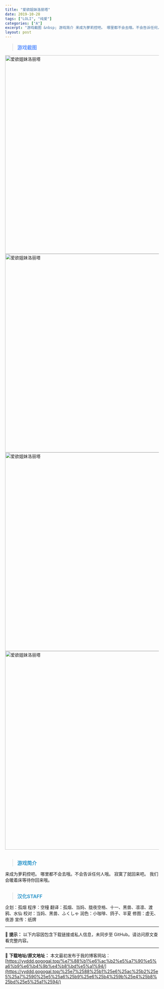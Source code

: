 ```yaml
---
title: "爱欲姐妹洛丽塔"
date: 2019-10-28
tags: ["LOLI", "纯爱"]
categories: ["A"]
excerpt: "游戏截图 &nbsp; 游戏简介 来成为萝莉控吧。 哪里都不会去哦。不会告诉任何人哦。 寂寞了就回来吧。 我们会暖着床等待你回来哦。 &nbsp; 汉化STAFF 企划：孤烟 程序：空穜 翻译：孤烟、当妈、胧夜空格、十一、黑兽、凛凛、渡鸦、水仙 校对：当妈、黑兽、ふくしゃ 润色：小咖啡、鸽子、半夏 &hellip;"
layout: post
---
```


<div>
<blockquote><b><span style="font-size: 12pt; color: #6699ff;">游戏截图</span></b></blockquote>
<div><img title="点击放大" src="https://yyddd.gogogal.top/wp-content/uploads/2025/04/20250412_67fa18baacc53.webp" alt="爱欲姐妹洛丽塔" width="650" /></div>
<div><img title="点击放大" src="https://yyddd.gogogal.top/wp-content/uploads/2025/04/20250412_67fa18bccf909.webp" alt="爱欲姐妹洛丽塔" width="650" /></div>
<div><img title="点击放大" src="https://yyddd.gogogal.top/wp-content/uploads/2025/04/20250412_67fa18be66198.webp" alt="爱欲姐妹洛丽塔" width="650" /></div>
<div><img title="点击放大" src="https://yyddd.gogogal.top/wp-content/uploads/2025/04/20250412_67fa18bfdba53.webp" alt="爱欲姐妹洛丽塔" width="650" /></div>
&nbsp;
<blockquote><b><span style="font-size: 12pt; color: #3399cc;">游戏简介</span></b></blockquote>
<div>来成为萝莉控吧。
哪里都不会去哦。不会告诉任何人哦。
寂寞了就回来吧。
我们会暖着床等待你回来哦。</div>
&nbsp;
<blockquote><b><span style="font-size: 12pt; color: #3399cc;">汉化STAFF</span></b></blockquote>
<div>企划：孤烟
程序：空穜
翻译：孤烟、当妈、胧夜空格、十一、黑兽、凛凛、渡鸦、水仙
校对：当妈、黑兽、ふくしゃ
润色：小咖啡、鸽子、半夏
修图：虚无、夜游
宣传：纸牌</div>
</div>
<div class="panel panel-primary">
<div class="panel-heading">

---
🚫 **提示：** 以下内容因包含下载链接或私人信息，未同步至 GitHub。请访问原文查看完整内容。


---
📖 **下载地址/原文地址：** 本文最初发布于我的博客网站：[https://yyddd.gogogal.top/%e7%88%b1%e6%ac%b2%e5%a7%90%e5%a6%b9%e6%b4%9b%e4%b8%bd%e5%a1%94/](https://yyddd.gogogal.top/%25e7%2588%25b1%25e6%25ac%25b2%25e5%25a7%2590%25e5%25a6%25b9%25e6%25b4%259b%25e4%25b8%25bd%25e5%25a1%2594/)
